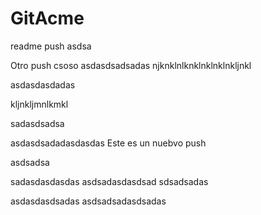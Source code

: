 # GitAcme
readme push
asdsa

Otro push
csoso
asdasdsadsadas
njknklnlknklnklnklnkljnkl

asdasdasdadas

kljnkljmnlkmkl


sadasdsadsa

asdasdsadadasdasdas
Este es un nuebvo push

asdsadsa


sadasdasdasdas
asdsadasdasdsad
sdsadsadas

asdasdasdsadas
asdsadsadasdsadas

